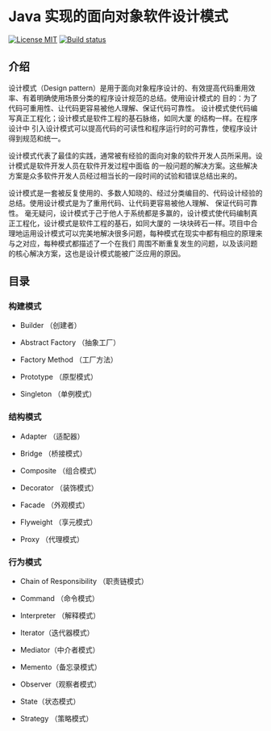 # Java 实现的面向对象软件设计模式

[![License MIT](https://img.shields.io/badge/license-MIT-blue.svg)](https://github.com/JamesZBL/java_design_patterns/blob/master/LICENSE)
[![Build status](https://travis-ci.org/JamesZBL/java_design_patterns.svg?branch=master)](https://travis-ci.org/JamesZBL/java_design_patterns)

## 介绍

设计模式（Design pattern）是用于面向对象程序设计的、有效提高代码重用效率、有着明确使用场景分类的程序设计规范的总结。使用设计模式的
目的：为了代码可重用性、让代码更容易被他人理解、保证代码可靠性。 设计模式使代码编写真正工程化；设计模式是软件工程的基石脉络，如同大厦
的结构一样。在程序设计中
引入设计模式可以提高代码的可读性和程序运行时的可靠性，使程序设计得到规范和统一。

设计模式代表了最佳的实践，通常被有经验的面向对象的软件开发人员所采用。设计模式是软件开发人员在软件开发过程中面临
的一般问题的解决方案。这些解决方案是众多软件开发人员经过相当长的一段时间的试验和错误总结出来的。

设计模式是一套被反复使用的、多数人知晓的、经过分类编目的、代码设计经验的总结。使用设计模式是为了重用代码、让代码更容易被他人理解、
保证代码可靠性。 毫无疑问，设计模式于己于他人于系统都是多赢的，设计模式使代码编制真正工程化，设计模式是软件工程的基石，如同大厦的
一块块砖石一样。项目中合理地运用设计模式可以完美地解决很多问题，每种模式在现实中都有相应的原理来与之对应，每种模式都描述了一个在我们
周围不断重复发生的问题，以及该问题的核心解决方案，这也是设计模式能被广泛应用的原因。

## 目录

### 构建模式

* Builder （创建者）

* Abstract Factory （抽象工厂）

* Factory Method （工厂方法）

* Prototype （原型模式）

* Singleton （单例模式）


### 结构模式

* Adapter （适配器）

* Bridge （桥接模式）

* Composite （组合模式）

* Decorator （装饰模式）

* Facade （外观模式）

* Flyweight （享元模式）

* Proxy （代理模式）

### 行为模式

* Chain of Responsibility （职责链模式）

* Command （命令模式）

* Interpreter （解释模式）

* Iterator（迭代器模式）

* Mediator（中介者模式）

* Memento（备忘录模式）

* Observer（观察者模式）

* State（状态模式）

* Strategy （策略模式）